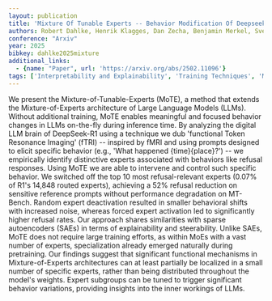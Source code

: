 ```yaml
---
layout: publication
title: 'Mixture Of Tunable Experts -- Behavior Modification Of Deepseek-r1 At Inference Time'
authors: Robert Dahlke, Henrik Klagges, Dan Zecha, Benjamin Merkel, Sven Rohr, Fabian Klemm
conference: "Arxiv"
year: 2025
bibkey: dahlke2025mixture
additional_links:
  - {name: "Paper", url: 'https://arxiv.org/abs/2502.11096'}
tags: ['Interpretability and Explainability', 'Training Techniques', 'Model Architecture', 'Prompting', 'Interpretability', 'Pretraining Methods']
---
```

We present the Mixture-of-Tunable-Experts (MoTE), a method that extends the
Mixture-of-Experts architecture of Large Language Models (LLMs). Without
additional training, MoTE enables meaningful and focused behavior changes in
LLMs on-the-fly during inference time. By analyzing the digital LLM brain of
DeepSeek-R1 using a technique we dub 'functional Token Resonance Imaging'
(fTRI) -- inspired by fMRI and using prompts designed to elicit specific
behavior (e.g., 'What happened \{time\}\{place\}?') -- we empirically identify
distinctive experts associated with behaviors like refusal responses. Using
MoTE we are able to intervene and control such specific behavior. We switched
off the top 10 most refusal-relevant experts (0.07% of R1's 14,848 routed
experts), achieving a 52% refusal reduction on sensitive reference prompts
without performance degradation on MT-Bench. Random expert deactivation
resulted in smaller behavioral shifts with increased noise, whereas forced
expert activation led to significantly higher refusal rates. Our approach
shares similarities with sparse autoencoders (SAEs) in terms of explainability
and steerability. Unlike SAEs, MoTE does not require large training efforts, as
within MoEs with a vast number of experts, specialization already emerged
naturally during pretraining. Our findings suggest that significant functional
mechanisms in Mixture-of-Experts architectures can at least partially be
localized in a small number of specific experts, rather than being distributed
throughout the model's weights. Expert subgroups can be tuned to trigger
significant behavior variations, providing insights into the inner workings of
LLMs.
